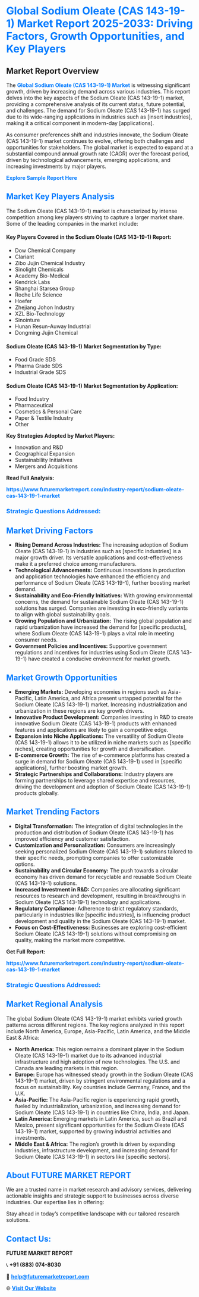 <h1 style="color: #007BFF;">Global Sodium Oleate (CAS 143-19-1) Market Report 2025-2033: Driving Factors, Growth Opportunities, and Key Players</h1>

<section id="overview">
<h2>Market Report Overview</h2>
<p>The <a href="https://www.futuremarketreport.com/industry-report/sodium-oleate-cas-143-19-1-market" style="color: #007BFF; text-decoration: none;"><strong>Global Sodium Oleate (CAS 143-19-1) Market</strong></a> is witnessing significant growth, driven by increasing demand across various industries. This report delves into the key aspects of the Sodium Oleate (CAS 143-19-1) market, providing a comprehensive analysis of its current status, future potential, and challenges. The demand for Sodium Oleate (CAS 143-19-1) has surged due to its wide-ranging applications in industries such as [insert industries], making it a critical component in modern-day [applications].</p>
<p>As consumer preferences shift and industries innovate, the Sodium Oleate (CAS 143-19-1) market continues to evolve, offering both challenges and opportunities for stakeholders. The global market is expected to expand at a substantial compound annual growth rate (CAGR) over the forecast period, driven by technological advancements, emerging applications, and increasing investments by major players.</p>
</section>

<section id="overview">
<p><a href="https://www.futuremarketreport.com/request-sample/reportId=32494" style="color: #007BFF; text-decoration: none;"><strong>Explore Sample Report Here</strong></a></p>
</section>

<section id="key-players">
<h2 style="color: #007BFF;">Market Key Players Analysis</h2>
<p>The Sodium Oleate (CAS 143-19-1) market is characterized by intense competition among key players striving to capture a larger market share. Some of the leading companies in the market include:</p>
<h4>Key Players Covered in the Sodium Oleate (CAS 143-19-1) Report:</h4>
<ul><li>Dow Chemical Company</li><li>Clariant</li><li>Zibo Jujin Chemical Industry</li><li>Sinolight Chemicals</li><li>Academy Bio-Medical</li><li>Kendrick Labs</li><li>Shanghai Starsea Group</li><li>Roche Life Science</li><li>Hoefer</li><li>Zhejiang Johon Industry</li><li>XZL Bio-Technology</li><li>Sinointure</li><li>Hunan Resun-Auway Industrial</li><li>Dongming Jujin Chemical</li></ul>
<h4>Sodium Oleate (CAS 143-19-1) Market Segmentation by Type:</h4>
<ul><li>Food Grade SDS</li><li>Pharma Grade SDS</li><li>Industrial Grade SDS</li></ul>

<h4>Sodium Oleate (CAS 143-19-1) Market Segmentation by Application:</h4>
<ul><li>Food Industry</li><li>Pharmaceutical</li><li>Cosmetics &amp; Personal Care</li><li>Paper &amp; Textile Industry</li><li>Other</li></ul>
<p><strong>Key Strategies Adopted by Market Players:</strong></p>
<ul>
<li>Innovation and R&D</li>
<li>Geographical Expansion</li>
<li>Sustainability Initiatives</li>
<li>Mergers and Acquisitions</li>
</ul>
</section>

<section>
<p><strong>Read Full Analysis: </strong></p><a href="https://www.futuremarketreport.com/industry-report/sodium-oleate-cas-143-19-1-market" style="color: #007BFF; text-decoration: none;"><strong>https://www.futuremarketreport.com/industry-report/sodium-oleate-cas-143-19-1-market</strong></a>
<h3 style="color: #007BFF;">Strategic Questions Addressed:</h3>
</section>

<section id="driving-factors">
<h2 style="color: #007BFF;">Market Driving Factors</h2>
<ul>
<li><strong>Rising Demand Across Industries:</strong> The increasing adoption of Sodium Oleate (CAS 143-19-1) in industries such as [specific industries] is a major growth driver. Its versatile applications and cost-effectiveness make it a preferred choice among manufacturers.</li>
<li><strong>Technological Advancements:</strong> Continuous innovations in production and application technologies have enhanced the efficiency and performance of Sodium Oleate (CAS 143-19-1), further boosting market demand.</li>
<li><strong>Sustainability and Eco-Friendly Initiatives:</strong> With growing environmental concerns, the demand for sustainable Sodium Oleate (CAS 143-19-1) solutions has surged. Companies are investing in eco-friendly variants to align with global sustainability goals.</li>
<li><strong>Growing Population and Urbanization:</strong> The rising global population and rapid urbanization have increased the demand for [specific products], where Sodium Oleate (CAS 143-19-1) plays a vital role in meeting consumer needs.</li>
<li><strong>Government Policies and Incentives:</strong> Supportive government regulations and incentives for industries using Sodium Oleate (CAS 143-19-1) have created a conducive environment for market growth.</li>
</ul>
</section>

<section id="growth-opportunities">
<h2 style="color: #007BFF;">Market Growth Opportunities</h2>
<ul>
<li><strong>Emerging Markets:</strong> Developing economies in regions such as Asia-Pacific, Latin America, and Africa present untapped potential for the Sodium Oleate (CAS 143-19-1) market. Increasing industrialization and urbanization in these regions are key growth drivers.</li>
<li><strong>Innovative Product Development:</strong> Companies investing in R&D to create innovative Sodium Oleate (CAS 143-19-1) products with enhanced features and applications are likely to gain a competitive edge.</li>
<li><strong>Expansion into Niche Applications:</strong> The versatility of Sodium Oleate (CAS 143-19-1) allows it to be utilized in niche markets such as [specific niches], creating opportunities for growth and diversification.</li>
<li><strong>E-commerce Growth:</strong> The rise of e-commerce platforms has created a surge in demand for Sodium Oleate (CAS 143-19-1) used in [specific applications], further boosting market growth.</li>
<li><strong>Strategic Partnerships and Collaborations:</strong> Industry players are forming partnerships to leverage shared expertise and resources, driving the development and adoption of Sodium Oleate (CAS 143-19-1) products globally.</li>
</ul>
</section>

<section id="trending-factors">
<h2 style="color: #007BFF;">Market Trending Factors</h2>
<ul>
<li><strong>Digital Transformation:</strong> The integration of digital technologies in the production and distribution of Sodium Oleate (CAS 143-19-1) has improved efficiency and customer satisfaction.</li>
<li><strong>Customization and Personalization:</strong> Consumers are increasingly seeking personalized Sodium Oleate (CAS 143-19-1) solutions tailored to their specific needs, prompting companies to offer customizable options.</li>
<li><strong>Sustainability and Circular Economy:</strong> The push towards a circular economy has driven demand for recyclable and reusable Sodium Oleate (CAS 143-19-1) solutions.</li>
<li><strong>Increased Investment in R&D:</strong> Companies are allocating significant resources to research and development, resulting in breakthroughs in Sodium Oleate (CAS 143-19-1) technology and applications.</li>
<li><strong>Regulatory Compliance:</strong> Adherence to strict regulatory standards, particularly in industries like [specific industries], is influencing product development and quality in the Sodium Oleate (CAS 143-19-1) market.</li>
<li><strong>Focus on Cost-Effectiveness:</strong> Businesses are exploring cost-efficient Sodium Oleate (CAS 143-19-1) solutions without compromising on quality, making the market more competitive.</li>
</ul>
</section>

<section>
<p><strong>Get Full Report: </strong></p><a href="https://www.futuremarketreport.com/industry-report/sodium-oleate-cas-143-19-1-market" style="color: #007BFF; text-decoration: none;"><strong>https://www.futuremarketreport.com/industry-report/sodium-oleate-cas-143-19-1-market</strong></a>
<h3 style="color: #007BFF;">Strategic Questions Addressed:</h3>
</section>


<section id="regional-analysis">
<h2 style="color: #007BFF;">Market Regional Analysis</h2>
<p>The global Sodium Oleate (CAS 143-19-1) market exhibits varied growth patterns across different regions. The key regions analyzed in this report include North America, Europe, Asia-Pacific, Latin America, and the Middle East & Africa:</p>
<ul>
<li><strong>North America:</strong> This region remains a dominant player in the Sodium Oleate (CAS 143-19-1) market due to its advanced industrial infrastructure and high adoption of new technologies. The U.S. and Canada are leading markets in this region.</li>
<li><strong>Europe:</strong> Europe has witnessed steady growth in the Sodium Oleate (CAS 143-19-1) market, driven by stringent environmental regulations and a focus on sustainability. Key countries include Germany, France, and the U.K.</li>
<li><strong>Asia-Pacific:</strong> The Asia-Pacific region is experiencing rapid growth, fueled by industrialization, urbanization, and increasing demand for Sodium Oleate (CAS 143-19-1) in countries like China, India, and Japan.</li>
<li><strong>Latin America:</strong> Emerging markets in Latin America, such as Brazil and Mexico, present significant opportunities for the Sodium Oleate (CAS 143-19-1) market, supported by growing industrial activities and investments.</li>
<li><strong>Middle East & Africa:</strong> The region’s growth is driven by expanding industries, infrastructure development, and increasing demand for Sodium Oleate (CAS 143-19-1) in sectors like [specific sectors].</li>
</ul>
</section>

<footer>
<h2 style="color: #007BFF;">About FUTURE MARKET REPORT</h2>
<p>We are a trusted name in market research and advisory services, delivering actionable insights and strategic support to businesses across diverse industries. Our expertise lies in offering:</p>

<p>Stay ahead in today’s competitive landscape with our tailored research solutions.</p>

<h2 style="color: #007BFF;">Contact Us:</h2>
<p><strong>FUTURE MARKET REPORT</strong></p>
<p>📞 <strong>+91 (883) 074-8030</strong></p>
<p>📧 <strong><a href="mailto:help@futuremarketreport.com" style="color: #007BFF;">help@futuremarketreport.com</a></strong></p>
<p>🌐 <strong><a href="https://www.futuremarketreport.com/" style="color: #007BFF;">Visit Our Website</a></strong></p>
</footer>